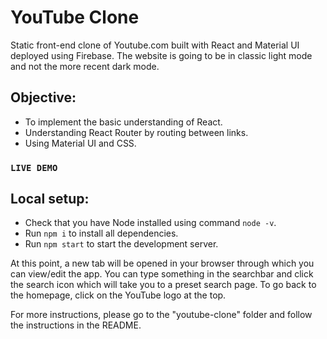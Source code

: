 # YouTube Clone

Static front-end clone of Youtube.com built with React and Material UI deployed using Firebase. The website is going to be in classic light mode and not the more recent dark mode. 

## Objective:
- To implement the basic understanding of React.
- Understanding React Router by routing between links.
- Using Material UI and CSS.

### `LIVE DEMO`

## Local setup:
- Check that you have Node installed using command `node -v`.
- Run `npm i` to install all dependencies.
- Run `npm start` to start the development server.

At this point, a new tab will be opened in your browser through which you can view/edit the app. You can type something in the searchbar and click the search icon which will take you to a preset search page. To go back to the homepage, click on the YouTube logo at the top. 

For more instructions, please go to the "youtube-clone" folder and follow the instructions in the README. 
